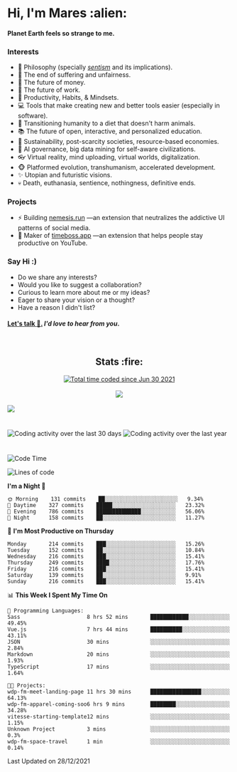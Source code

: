 <h1>Hi, I'm Mares :alien:</h1>

#### Planet Earth feels so strange to me.

### **Interests**

- 🌊 Philosophy (specially [_sentism_][sentismmedium] and its implications).
- 🎯 The end of suffering and unfairness.
- 💸 The future of money.
- 💼 The future of work.
- 🧠 Productivity, Habits, & Mindsets.
- 💻 Tools that make creating new and better tools easier (especially in software).
- 🥗 Transitioning humanity to a diet that doesn't harm animals.
- 📚 The future of open, interactive, and personalized education.
- 🌱 Sustainability, post-scarcity societies, resource-based economies.
- 🤖 AI governance, big data mining for self-aware civilizations.
- 👓 Virtual reality, mind uploading, virtual worlds, digitalization.
- 🐵 Platformed evolution, transhumanism, accelerated development.
- ✨ Utopian and futuristic visions.
- 💀 Death, euthanasia, sentience, nothingness, definitive ends.


### **Projects**

- ⚡ Building [nemesis.run](https://nemesis.run) —an extension that neutralizes the addictive UI patterns of social media.
- 💎 Maker of [timeboss.app](https://timeboss.app) —an extension that helps people stay productive on YouTube.


### **Say Hi :)**

- Do we share any interests?
- Would you like to suggest a collaboration?
- Curious to learn more about me or my ideas?
- Eager to share your vision or a thought?
- Have a reason I didn't list?

#### [Let's talk :wave:.](mailto:mareszhar@gmail.com) _I'd love to hear from you_.

[sentismmedium]: https://medium.com/@mareszhar/born-a-prisoner-a-reflection-about-life-its-struggles-and-a-plan-to-escape-d8566ce9b026

<br>

<h2 align="center">Stats :fire:</h2>

<div align="center">
  <a href="https://wakatime.com/@cfdc0e0d-4860-4b62-9ff0-cb659185525e">
    <img src="https://wakatime.com/badge/user/cfdc0e0d-4860-4b62-9ff0-cb659185525e.svg" alt="Total time coded since Jun 30 2021" />
  </a>
</div>

<br>

<div align="center">
  <img src="https://github-readme-streak-stats.herokuapp.com?user=mareszhar&theme=black-ice&hide_border=true&stroke=FFFFFF15&ring=DF8FFE&fire=DF8FFE&currStreakLabel=DF8FFE&background=1A232A&currStreakNum=86FFAB&dates=B1AAB3FF">
</div>

<!-- Add or remove this: &dates=B1AAB3FF at the end of the streak stats URL if they get bugged and aren't updating -->

<br>

<img src="https://activity-graph.herokuapp.com/graph?username=mareszhar&theme=nord&bg_color=00000000&color=979797&line=DF8FFE&point=00000000&area=true&hide_border=true">

<br>

<h1></h1>

<img src="https://wakatime.com/share/@mares/5df0ff02-9c79-41b4-b540-51dc9c65a57b.svg" alt="Coding activity over the last 30 days" />
<img src="https://wakatime.com/share/@mares/ea89ba71-f374-40af-930c-e0655909fe37.svg" alt="Coding activity over the last year" />

<h1></h1>

<!--START_SECTION:waka-->
![Code Time](http://img.shields.io/badge/Code%20Time-403%20hrs-blue)

![Lines of code](https://img.shields.io/badge/From%20Hello%20World%20I%27ve%20Written-124%20Thousand%20lines%20of%20code-blue)

**I'm a Night 🦉** 

```text
🌞 Morning    131 commits    ██░░░░░░░░░░░░░░░░░░░░░░░   9.34% 
🌆 Daytime    327 commits    █████░░░░░░░░░░░░░░░░░░░░   23.32% 
🌃 Evening    786 commits    ██████████████░░░░░░░░░░░   56.06% 
🌙 Night      158 commits    ██░░░░░░░░░░░░░░░░░░░░░░░   11.27%

```
📅 **I'm Most Productive on Thursday** 

```text
Monday       214 commits    ███░░░░░░░░░░░░░░░░░░░░░░   15.26% 
Tuesday      152 commits    ██░░░░░░░░░░░░░░░░░░░░░░░   10.84% 
Wednesday    216 commits    ███░░░░░░░░░░░░░░░░░░░░░░   15.41% 
Thursday     249 commits    ████░░░░░░░░░░░░░░░░░░░░░   17.76% 
Friday       216 commits    ███░░░░░░░░░░░░░░░░░░░░░░   15.41% 
Saturday     139 commits    ██░░░░░░░░░░░░░░░░░░░░░░░   9.91% 
Sunday       216 commits    ███░░░░░░░░░░░░░░░░░░░░░░   15.41%

```


📊 **This Week I Spent My Time On** 

```text
💬 Programming Languages: 
Sass                     8 hrs 52 mins       ████████████░░░░░░░░░░░░░   49.45% 
Vue.js                   7 hrs 44 mins       ██████████░░░░░░░░░░░░░░░   43.11% 
JSON                     30 mins             ░░░░░░░░░░░░░░░░░░░░░░░░░   2.84% 
Markdown                 20 mins             ░░░░░░░░░░░░░░░░░░░░░░░░░   1.93% 
TypeScript               17 mins             ░░░░░░░░░░░░░░░░░░░░░░░░░   1.64%

🐱‍💻 Projects: 
wdp-fm-meet-landing-page 11 hrs 30 mins      ████████████████░░░░░░░░░   64.13% 
wdp-fm-apparel-coming-soo6 hrs 9 mins        ████████░░░░░░░░░░░░░░░░░   34.28% 
vitesse-starting-template12 mins             ░░░░░░░░░░░░░░░░░░░░░░░░░   1.15% 
Unknown Project          3 mins              ░░░░░░░░░░░░░░░░░░░░░░░░░   0.3% 
wdp-fm-space-travel      1 min               ░░░░░░░░░░░░░░░░░░░░░░░░░   0.14%

```


 Last Updated on 28/12/2021
<!--END_SECTION:waka-->
